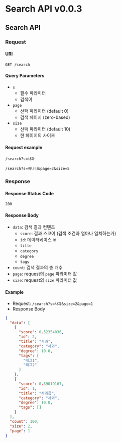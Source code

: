 # Search API v0.0.3

## Search API
### Request
#### URI
`GET /search`
#### Query Parameters
* `s`
    * 필수 파라미터
    * 검색어
* `page`
    * 선택 파라미터 (default 0)
    * 검색 페이지 (zero-based)
* `size`
    * 선택 파라미터 (default 10)
    * 한 페이지의 사이즈

#### Request example
```
/search?s=사과
```
```
/search?s=바나나&page=3&size=5
```

### Response

#### Response Status Code
`200`
#### Response Body
* `data`: 검색 결과 컨텐츠
    * `score`: 결과 스코어 (검색 조건과 얼마나 일치하는가)
    * `id`: 데이터베이스 id
    * `title`
    * `category`
    * `degree`
    * `tags`
* `count`: 검색 결과의 총 개수
* `page`: request의 `page` 파라미터 값
* `size`: request의 `size` 파라미터 값

#### Example
* Request: `/search?s=사과&size=2&page=1`
* Response Body
```json
{
  "data": [
    {
      "score": 0.52354836,
      "id": 2,
      "title": "사과",
      "category": "사과",
      "degree": 10.0,
      "tags": [
        "태그1",
        "태그2"
      ]
    },
    {
      "score": 0.39019167,
      "id": 1,
      "title": "사과즙",
      "category": "사과",
      "degree": 10.0,
      "tags": []
    }
  ],
  "count": 100,
  "size": 2,
  "page": 1
}
```